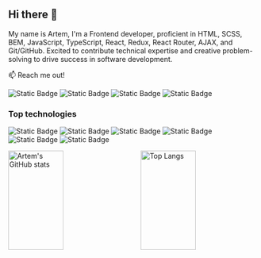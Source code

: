 ## Hi there 👋
My name is Artem,
I'm a Frontend developer, proficient in HTML, SCSS, BEM, JavaScript, TypeScript, React, Redux, React Router, AJAX, and Git/GitHub. Excited to contribute technical expertise and creative problem-solving to drive success in software development. 

📫 Reach me out!

<object data="https://www.linkedin.com/in/artem-vlasiuk/">![Static Badge](https://img.shields.io/badge/LinkedIn-blue?style=for-the-badge&logo=linkedin&logoColor=white&logoSize=auto&link=https%3A%2F%2Fwww.linkedin.com%2Fin%2Fartem-vlasiuk%2F)</object>
![Static Badge](https://img.shields.io/badge/Telegram-lightblue?style=for-the-badge&logo=telegram&logoColor=white&logoSize=auto&link=https%3A%2F%2Ft.me%2Fartemvlasiuk)
![Static Badge](https://img.shields.io/badge/Mail-red?style=for-the-badge&logo=gmail&logoColor=white&logoSize=auto&link=artemvlasiuk93%40gmail.com)
![Static Badge](https://img.shields.io/badge/Instagram-pink?style=for-the-badge&logo=instagram&logoColor=white&logoSize=auto&link=https%3A%2F%2Fwww.instagram.com%2Fartem_vlasiuk)

### Top technologies

![Static Badge](https://img.shields.io/badge/React-blue?style=for-the-badge&logo=react&logoColor=white&logoSize=auto)
![Static Badge](https://img.shields.io/badge/Typescript-lightblue?style=for-the-badge&logo=typescript&logoColor=white&logoSize=auto)
![Static Badge](https://img.shields.io/badge/Redux-%23764abc?style=for-the-badge&logo=redux&logoColor=white&logoSize=auto)
![Static Badge](https://img.shields.io/badge/javascript-yellow?style=for-the-badge&logo=javascript&logoColor=white&logoSize=auto)
![Static Badge](https://img.shields.io/badge/HTML-%23f0a45c?style=for-the-badge&logo=html&logoColor=white&logoSize=auto)
![Static Badge](https://img.shields.io/badge/CSS-%2394dcac?style=for-the-badge&logo=css&logoColor=white&logoSize=auto)

<img align="left" height="200px" width="47%" alt="Artem's GitHub stats" src="https://github-readme-stats.vercel.app/api?username=artemvlasiuk&show_icons=true&theme=transparent" />
<img align="right" height="200px" width="47%" alt="Top Langs" src="https://github-readme-stats.vercel.app/api/top-langs/?username=artemvlasiuk&layout=compact" />
